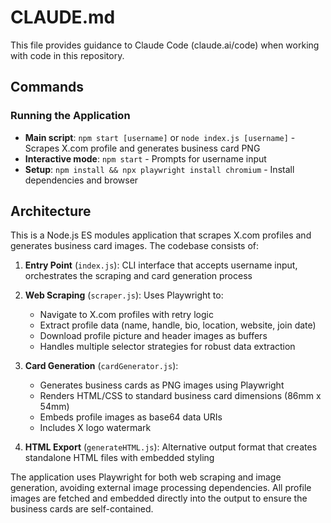 # CLAUDE.md

This file provides guidance to Claude Code (claude.ai/code) when working with code in this repository.

## Commands

### Running the Application
- **Main script**: `npm start [username]` or `node index.js [username]` - Scrapes X.com profile and generates business card PNG
- **Interactive mode**: `npm start` - Prompts for username input
- **Setup**: `npm install && npx playwright install chromium` - Install dependencies and browser

## Architecture

This is a Node.js ES modules application that scrapes X.com profiles and generates business card images. The codebase consists of:

1. **Entry Point** (`index.js`): CLI interface that accepts username input, orchestrates the scraping and card generation process

2. **Web Scraping** (`scraper.js`): Uses Playwright to:
   - Navigate to X.com profiles with retry logic
   - Extract profile data (name, handle, bio, location, website, join date)
   - Download profile picture and header images as buffers
   - Handles multiple selector strategies for robust data extraction

3. **Card Generation** (`cardGenerator.js`): 
   - Generates business cards as PNG images using Playwright
   - Renders HTML/CSS to standard business card dimensions (86mm x 54mm)
   - Embeds profile images as base64 data URIs
   - Includes X logo watermark

4. **HTML Export** (`generateHTML.js`): Alternative output format that creates standalone HTML files with embedded styling

The application uses Playwright for both web scraping and image generation, avoiding external image processing dependencies. All profile images are fetched and embedded directly into the output to ensure the business cards are self-contained.